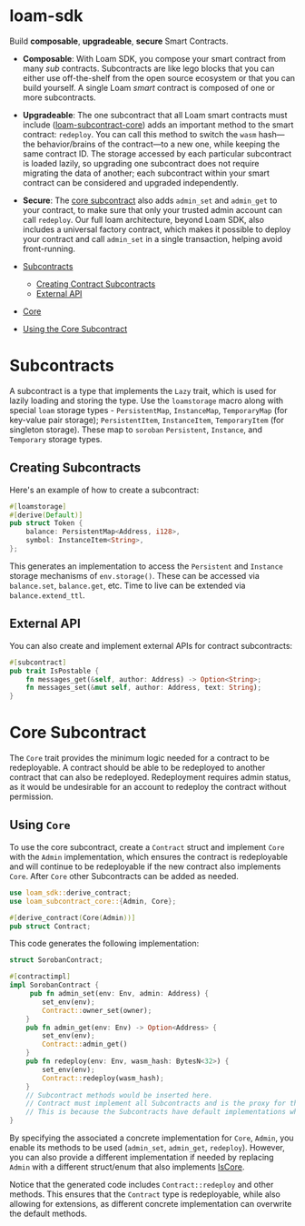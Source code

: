 # loam-sdk

Build **composable**, **upgradeable**, **secure** Smart Contracts.

- **Composable**: With Loam SDK, you compose your smart contract from many _sub_ contracts. Subcontracts are like lego blocks that you can either use off-the-shelf from the open source ecosystem or that you can build yourself. A single Loam _smart_ contract is composed of one or more subcontracts.
- **Upgradeable**: The one subcontract that all Loam smart contracts must include ([loam-subcontract-core](../loam-subcontract-core)) adds an important method to the smart contract: `redeploy`. You can call this method to switch the `wasm` hash—the behavior/brains of the contract—to a new one, while keeping the same contract ID. The storage accessed by each particular subcontract is loaded lazily, so upgrading one subcontract does not require migrating the data of another; each subcontract within your smart contract can be considered and upgraded independently.
- **Secure**: The [core subcontract](../loam-subcontract-core) also adds `admin_set` and `admin_get` to your contract, to make sure that only your trusted admin account can call `redeploy`. Our full loam architecture, beyond Loam SDK, also includes a universal factory contract, which makes it possible to deploy your contract and call `admin_set` in a single transaction, helping avoid front-running.

- [Subcontracts](#subcontracts)
    - [Creating Contract Subcontracts](#creating-contract-subcontracts)
    - [External API](#external-api)
- [Core](#core-subcontract)
-   [Using the Core Subcontract](#using-the-core-subcontract)


# Subcontracts

A subcontract is a type that implements the `Lazy` trait, which is used for lazily loading and storing the type. Use the `loamstorage` macro along with special `loam` storage types - `PersistentMap`, `InstanceMap`, `TemporaryMap` (for key-value pair storage); `PersistentItem`, `InstanceItem`, `TemporaryItem` (for singleton storage). These map to `soroban` `Persistent`, `Instance`, and `Temporary` storage types.

## Creating  Subcontracts

Here's an example of how to create a subcontract:

```rust
#[loamstorage]
#[derive(Default)]
pub struct Token { 
    balance: PersistentMap<Address, i128>,
    symbol: InstanceItem<String>,
};
```

This generates an implementation to access the `Persistent` and `Instance` storage 
mechanisms of `env.storage()`. These can be accessed via `balance.set`, `balance.get`, etc.
Time to live can be extended via `balance.extend_ttl`. 

## External API

You can also create and implement external APIs for contract subcontracts:

```rust
#[subcontract]
pub trait IsPostable {
    fn messages_get(&self, author: Address) -> Option<String>;
    fn messages_set(&mut self, author: Address, text: String);
}
```

# Core Subcontract

The `Core` trait provides the minimum logic needed for a contract to be redeployable. A contract should be able to be redeployed to another contract that can also be redeployed. Redeployment requires admin status, as it would be undesirable for an account to redeploy the contract without permission.

## Using  `Core`

To use the core subcontract, create a `Contract` struct and implement `Core` with the `Admin` implementation, which ensures the contract is redeployable and will continue to be redeployable if the new contract also implements `Core`. After `Core` other Subcontracts can be added as needed.

```rust
use loam_sdk::derive_contract;
use loam_subcontract_core::{Admin, Core};

#[derive_contract(Core(Admin))]
pub struct Contract;

```

This code generates the following implementation:

```rust
struct SorobanContract;

#[contractimpl]
impl SorobanContract {
     pub fn admin_set(env: Env, admin: Address) {
        set_env(env);
        Contract::owner_set(owner);
    }
    pub fn admin_get(env: Env) -> Option<Address> {
        set_env(env);
        Contract::admin_get()
    }
    pub fn redeploy(env: Env, wasm_hash: BytesN<32>) {
        set_env(env);
        Contract::redeploy(wasm_hash);
    }
    // Subcontract methods would be inserted here.
    // Contract must implement all Subcontracts and is the proxy for the contract calls.
    // This is because the Subcontracts have default implementations which call the associated type
}
```

By specifying the associated a concrete implementation for `Core`, `Admin`, you enable its methods to be used (`admin_set`, `admin_get`, `redeploy`). However, you can also provide a different implementation if needed by replacing `Admin` with a different struct/enum that also implements [IsCore](replace).

Notice that the generated code includes `Contract::redeploy` and other methods. This ensures that the `Contract` type is redeployable, while also allowing for extensions, as different concrete implementation can overwrite the default methods.
